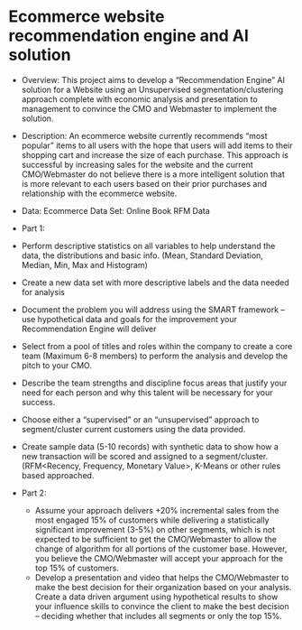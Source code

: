 # Ecommerce website recommendation engine and AI solution

- Overview: This project aims to develop a “Recommendation Engine” AI solution for a Website using an Unsupervised segmentation/clustering approach complete with economic analysis and presentation to management to convince the CMO and Webmaster to implement the solution. 

- Description: An ecommerce website currently recommends “most popular” items to all users with the hope that users will add items to their shopping cart and increase the size of each purchase. This approach is successful by increasing sales for the website and the current CMO/Webmaster do not believe there is a more intelligent solution that is more relevant to each users based on their prior purchases and relationship with the ecommerce website.

- Data: Ecommerce Data Set: Online Book RFM Data

- Part 1: 
 - Perform descriptive statistics on all variables to help understand the data, the distributions and basic info. (Mean, Standard Deviation, Median, Min, Max and Histogram)
  - Create a new data set with more descriptive labels and the data needed for analysis
  - Document the problem you will address using the SMART framework – use hypothetical data and goals for the improvement your Recommendation Engine will deliver
  - Select from a pool of titles and roles within the company to create a core team (Maximum 6-8 members) to perform the analysis and develop the pitch to your CMO. 
  - Describe the team strengths and discipline focus areas that justify your need for each person and why this talent will be necessary for your success. 
  -  Choose either a “supervised” or an “unsupervised” approach to segment/cluster current customers using the data provided.    
  - Create sample data (5-10 records) with synthetic data to show how a new transaction will be scored and assigned to a segment/cluster. (RFM<Recency, Frequency, Monetary Value>, K-Means or other rules based approached.

- Part 2:
  - Assume your approach delivers +20% incremental sales from the most engaged 15% of customers while delivering a statistically significant improvement (3-5%) on other segments, which is not expected to be sufficient to get the CMO/Webmaster to allow the change of algorithm for all portions of the customer base. However, you believe the CMO/Webmaster will accept your approach for the top 15% of customers.
  - Develop a presentation and video that helps the CMO/Webmaster to make the best decision for their organization based on your analysis. Create a data driven argument using hypothetical results to show your influence skills to convince the client to make the best decision – deciding whether that includes all segments or only the top 15%.
  
 
 
 
 
 
 

